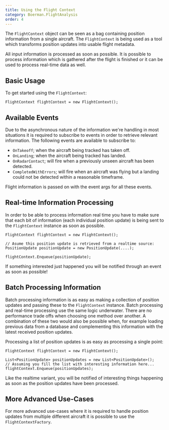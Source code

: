 ```yaml
---
title: Using the Flight Context
category: Boerman.FlightAnalysis
order: 4
---
```



The `FlightContext` object can be seen as a bag containing position information from a single aircraft. The `FlightContext` is being used as a tool which transforms position updates into usable flight metadata.

All input information is processed as soon as possible. It is possible to process information which is gathered after the flight is finished or it can be used to process real-time data as well.

## Basic Usage

To get started using the `FlightContext`:

```
FlightContext flightContext = new FlightContext();
```

## Available Events

Due to the asynchronous nature of the information we're handling in most situations it is required to subscribe to events in order to retrieve relevant information. The following events are available to subscribe to:

* `OnTakeoff`; when the aircraft being tracked has taken off.
* `OnLanding`; when the aircraft being tracked has landed.
* `OnRadarContact`; will fire when a previously unseen aircraft has been detected.
* `CompletedWithErrors`; will fire when an aircraft was flying but a landing could not be detected within a reasonable timeframe.

Flight information is passed on with the event args for all these events.

## Real-time Information Processing

In order to be able to process information real time you have to make sure that each bit of information (each individual position update) is being sent to the `FlightContext` instance as soon as possible.

```
FlightContext flightContext = new FlightContext();

// Asume this position update is retrieved from a realtime source:
PositionUpdate positionUpdate = new PositionUpdate(....);

flightContext.Enqueue(positionUpdate);
```

If something interested just happened you will be notified through an event as soon as possible!

## Batch Processing Information

Batch processing information is as easy as making a collection of position updates and passing these to the `FlightContext` instance. Batch processing and real-time processing use the same logic underwater. There are no performance trade offs when choosing one method over another. A combination of these two would also be possible when, for example loading previous data from a database and complementing this information with the latest received position updates.

Processing a list of position updates is as easy as processing a single point:

```
FlightContext flightContext = new FlightContext();

List<PositionUpdate> positionUpdates = new List<PositionUpdate>();
// Assuming you fill the list with interesting information here...
flightContext.Enqueue(positionUpdates);
```

Like the realtime variant, you will be notified of interesting things happening as soon as the position updates have been processed.

## More Advanced Use-Cases

For more advanced use-cases where it is required to handle position updates from multiple different aircraft it is possible to use the `FlightContextFactory`.